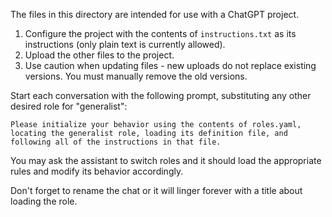 The files in this directory are intended for use with a ChatGPT project.

1. Configure the project with the contents of `instructions.txt` as its instructions (only plain text is currently allowed).
2. Upload the other files to the project.
3. Use caution when updating files - new uploads do not replace existing versions. You must manually remove the old versions.

Start each conversation with the following prompt, substituting any other desired role for "generalist":
```text
Please initialize your behavior using the contents of roles.yaml, locating the generalist role, loading its definition file, and following all of the instructions in that file.
```

You may ask the assistant to switch roles and it should load the appropriate rules and modify its behavior accordingly.

Don't forget to rename the chat or it will linger forever with a title about loading the role.